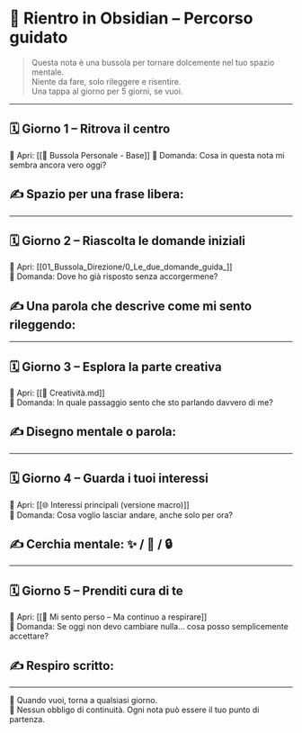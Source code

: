 # 📅 Rientro in Obsidian – Percorso guidato

> Questa nota è una bussola per tornare dolcemente nel tuo spazio mentale.  
> Niente da fare, solo rileggere e risentire.  
> Una tappa al giorno per 5 giorni, se vuoi.

---

## 🗓️ Giorno 1 – Ritrova il centro

🔗 Apri: [[📌 Bussola Personale - Base]]
💭 Domanda: Cosa in questa nota mi sembra ancora vero oggi?

✍️ Spazio per una frase libera:
- 

---

## 🗓️ Giorno 2 – Riascolta le domande iniziali

🔗 Apri: [[01_Bussola_Direzione/0_Le_due_domande_guida_]]  
💭 Domanda: Dove ho già risposto senza accorgermene?

✍️ Una parola che descrive come mi sento rileggendo:
- 

---

## 🗓️ Giorno 3 – Esplora la parte creativa

🔗 Apri: [[🎨 Creatività.md]]  
💭 Domanda: In quale passaggio sento che sto parlando davvero di me?

✍️ Disegno mentale o parola:
- 

---

## 🗓️ Giorno 4 – Guarda i tuoi interessi

🔗 Apri: [[🌐 Interessi principali (versione macro)]]  
💭 Domanda: Cosa voglio lasciar andare, anche solo per ora?

✍️ Cerchia mentale: ✨ / 🧪 / 🔒
- 

---

## 🗓️ Giorno 5 – Prenditi cura di te

🔗 Apri: [[💬 Mi sento perso – Ma continuo a respirare]]  
💭 Domanda: Se oggi non devo cambiare nulla… cosa posso semplicemente accettare?

✍️ Respiro scritto:
- 

---

🧭 Quando vuoi, torna a qualsiasi giorno.  
📌 Nessun obbligo di continuità. Ogni nota può essere il tuo punto di partenza.

